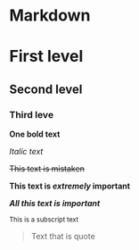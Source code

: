 # Markdown

# First level
## Second level 
### Third leve

**One bold text** 

_Italic text_

~~This text is mistaken~~

**This text is _extremely_ important**

***All this text is important***

<sub>This is a subscript text</sub>

> Text that is quote
